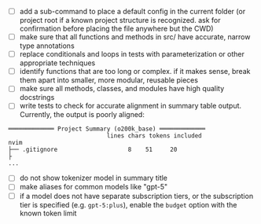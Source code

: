 - [ ] add a sub-command to place a default config in the current folder (or project root if a known project structure is recognized. ask for confirmation before placing the file anywhere but the CWD)
- [ ] make sure that all functions and methods in src/ have accurate, narrow type annotations
- [ ] replace conditionals and loops in tests with parameterization or other appropriate techniques
- [ ] identify functions that are too long or complex. if it makes sense, break them apart into smaller, more modular, reusable pieces
- [ ] make sure all methods, classes, and modules have high quality docstrings
- [ ] write tests to check for accurate alignment in summary table output. Currently, the output is poorly aligned:
```
═════════════ Project Summary (o200k_base) ═════════════
                            lines chars tokens included
nvim
├── .gitignore                    8    51     20
├
...
```
- [ ] do not show tokenizer model in summary title
- [ ] make aliases for common models like "gpt-5"
- [ ] if a model does not have separate subscription tiers, or the subscription tier is specified (e.g. `gpt-5:plus`), enable the `budget` option with the known token limit
